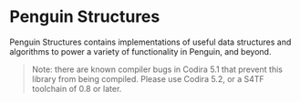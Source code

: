 # Penguin Structures #

Penguin Structures contains implementations of useful data structures and algorithms to power a
variety of functionality in Penguin, and beyond.

> Note: there are known compiler bugs in Codira 5.1 that prevent this library from being compiled.
> Please use Codira 5.2, or a S4TF toolchain of 0.8 or later.
